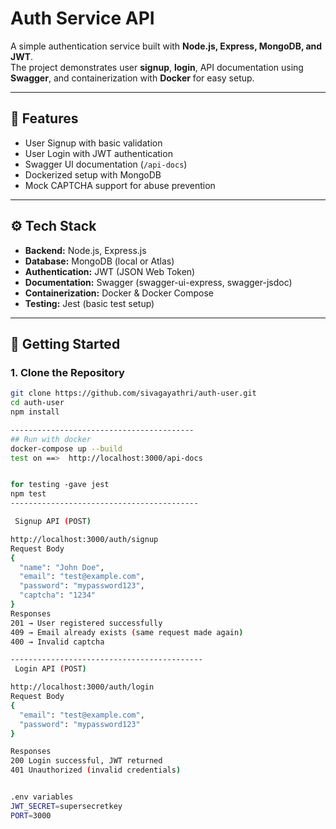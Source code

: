 # Auth Service API

A simple authentication service built with **Node.js, Express, MongoDB, and JWT**.  
The project demonstrates user **signup**, **login**, API documentation using **Swagger**, and containerization with **Docker** for easy setup.

---

## 📌 Features
- User Signup with basic validation
- User Login with JWT authentication
- Swagger UI documentation (`/api-docs`)
- Dockerized setup with MongoDB
- Mock CAPTCHA support for abuse prevention

---

## ⚙️ Tech Stack
- **Backend:** Node.js, Express.js  
- **Database:** MongoDB (local or Atlas)  
- **Authentication:** JWT (JSON Web Token)  
- **Documentation:** Swagger (swagger-ui-express, swagger-jsdoc)  
- **Containerization:** Docker & Docker Compose  
- **Testing:** Jest (basic test setup)

---

## 🚀 Getting Started

### 1. Clone the Repository
```bash
git clone https://github.com/sivagayathri/auth-user.git
cd auth-user
npm install

-----------------------------------------
## Run with docker
docker-compose up --build
test on ==>  http://localhost:3000/api-docs


for testing -gave jest 
npm test
------------------------------------------

 Signup API (POST)

http://localhost:3000/auth/signup
Request Body
{
  "name": "John Doe",
  "email": "test@example.com",
  "password": "mypassword123",
  "captcha": "1234"
}
Responses
201 → User registered successfully
409 → Email already exists (same request made again)
400 → Invalid captcha

-------------------------------------------
 Login API (POST)

http://localhost:3000/auth/login
Request Body
{
  "email": "test@example.com",
  "password": "mypassword123"
}

Responses
200	Login successful, JWT returned	
401	Unauthorized (invalid credentials)


.env variables
JWT_SECRET=supersecretkey
PORT=3000